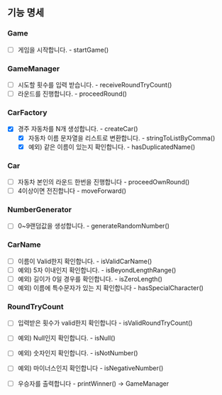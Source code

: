 ## 기능 명세

### Game
- [ ]  게임을 시작합니다. - startGame()
### GameManager
- [ ]  시도할 횟수를 입력 받습니다. - receiveRoundTryCount()
- [ ]  라운드를 진행합니다. - proceedRound()
### CarFactory
- [x]  경주 자동차를 N개 생성합니다. - createCar()
    - [x]  자동차 이름 문자열을 리스트로 변환합니다. - stringToListByComma()
    - [x]  예외) 같은 이름이 있는지 확인합니다. - hasDuplicatedName()
### Car
- [ ]  자동차 본인의 라운드 한번을 진행합니다 - proceedOwnRound()
- [ ]  4이상이면 전진합니다 - moveForward()
### NumberGenerator
- [ ]  0~9랜덤값을 생성합니다. - generateRandomNumber()
### CarName
- [ ]  이름이 Valid한지 확인합니다. - isValidCarName()
  - [ ]  예외) 5자 이내인지 확인합니다. - isBeyondLengthRange()
  - [ ]  예외) 길이가 0일 경우를 확인합니다. - isZeroLength()
  - [ ]  예외) 이름에 특수문자가 있는 지 확인합니다 - hasSpecialCharacter()
### RoundTryCount
- [ ]  입력받은 횟수가 valid한지 확인합니다 - isValidRoundTryCount()
  - [ ]  예외) Null인지 확인합니다. - isNull()
  - [ ]  예외) 숫자인지 확인합니다. - isNotNumber()
  - [ ]  예외) 마이너스인지 확인합니다 - isNegativeNumber()

   

    

    
        
        
- [ ]  우승자를 출력합니다 - printWinner() → GameManager